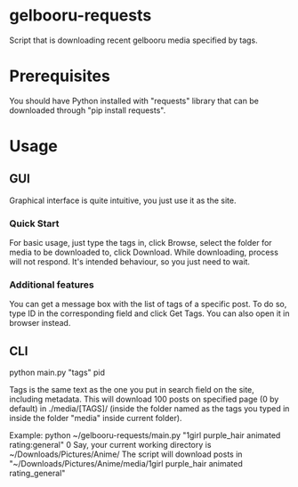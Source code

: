 # gelbooru-requests
Script that is downloading recent gelbooru media specified by tags.

# Prerequisites
You should have Python installed with "requests" library that can be downloaded through "pip install requests".

# Usage
## GUI
Graphical interface is quite intuitive, you just use it as the site.

### Quick Start
For basic usage, just type the tags in, click Browse, select the folder for media to be downloaded to, click Download.
While downloading, process will not respond. It's intended behaviour, so you just need to wait.

### Additional features
You can get a message box with the list of tags of a specific post. To do so, type ID in the corresponding field and click Get Tags. You can also open it in browser instead.

## CLI
python main.py "tags" pid

Tags is the same text as the one you put in search field on the site, including metadata.
This will download 100 posts on specified page (0 by default) in ./media/[TAGS]/ (inside the folder named as the tags you typed in inside the folder "media" inside current folder).

Example:
python ~/gelbooru-requests/main.py "1girl purple_hair animated rating:general" 0
Say, your current working directory is ~/Downloads/Pictures/Anime/
The script will download posts in "~/Downloads/Pictures/Anime/media/1girl purple_hair animated rating_general"
